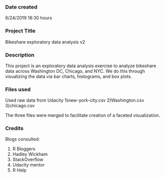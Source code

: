 ### Date created
6/24/2019 18:30 hours

### Project Title
Bikeshare exploratory data analysis v2

### Description
This project is an exploratory data analysis exercise to analyze bikeshare data across Washington DC, Chicago, and NYC. We do this through visualizing the data via bar charts, histograms, and box plots.

### Files used
Used raw data from Udacity
1)new-york-city.csv
2)Washington.csv
3)chicago.csv

The three files were merged to facilitate creation of a faceted visualization.

### Credits
Blogs consulted:
1) R Bloggers
2) Hadley Wickham 
3) StackOverflow
4) Udacity mentor
5) R Help

